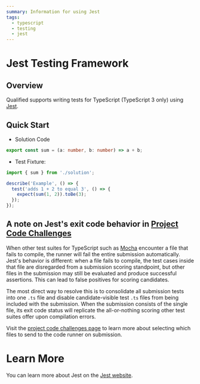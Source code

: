 ```yaml
---
summary: Information for using Jest
tags:
  - typescript
  - testing
  - jest
---
```


# Jest Testing Framework

## Overview

Qualified supports writing tests for TypeScript (TypeScript 3 only) using [Jest][0].

## Quick Start

- Solution Code

```typescript
export const sum = (a: number, b: number) => a + b;
```

- Test Fixture:

```typescript
import { sum } from './solution';

describe('Example', () => {
  test('adds 1 + 2 to equal 3', () => {
    expect(sum(1, 2)).toBe(3);
  });
});
```

## A note on Jest's exit code behavior in [Project Code Challenges](/kb/hire/challenges/multi-file-code)

When other test suites for TypeScript such as [Mocha](/kb/languages/typescript/mocha_tdd) encounter a file that fails to compile, the runner will fail the entire submission automatically. Jest's behavior is different: when a file fails to compile, the test cases inside that file are disregarded from a submission scoring standpoint, but other files in the submission may still be evaluated and produce successful assertions. This can lead to false positives for scoring candidates.

The most direct way to resolve this is to consolidate all submission tests into one `.ts` file and disable candidate-visible test `.ts` files from being included with the submission. When the submission consists of the single file, its exit code status will replicate the all-or-nothing scoring other test suites offer upon compilation errors.

Visit the [project code challenges page](/kb/hire/challenges/multi-file-code) to learn more about selecting which files to send to the code runner on submission.

# Learn More

You can learn more about Jest on the [Jest website][0].

[0]: https://jestjs.io/en/
